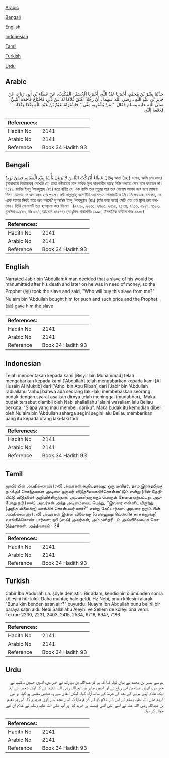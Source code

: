 [Arabic](#arabic)

[Bengali](#bengali)

[English](#english)

[Indonesian](#indonesian)

[Tamil](#tamil)

[Turkish](#turkish)

[Urdu](#urdu)

## Arabic


<div dir="rtl" lang="ar" style={{fontSize:'larger',backgroundColor:'#f8f9fa',padding:20}}>
حَدَّثَنَا بِشْرُ بْنُ مُحَمَّدٍ، أَخْبَرَنَا عَبْدُ اللَّهِ، أَخْبَرَنَا الْحُسَيْنُ الْمُكْتِبُ، عَنْ عَطَاءِ بْنِ أَبِي رَبَاحٍ، عَنْ جَابِرِ بْنِ عَبْدِ اللَّهِ ـ رضى الله عنهما ـ أَنَّ رَجُلاً أَعْتَقَ غُلاَمًا لَهُ عَنْ دُبُرٍ، فَاحْتَاجَ فَأَخَذَهُ النَّبِيُّ صلى الله عليه وسلم فَقَالَ ‏ "‏ مَنْ يَشْتَرِيهِ مِنِّي ‏"‏ فَاشْتَرَاهُ نُعَيْمُ بْنُ عَبْدِ اللَّهِ بِكَذَا وَكَذَا، فَدَفَعَهُ إِلَيْهِ‏.‏
</div>
<div style={{backgroundColor:'#f8f9fa',padding:20, marginBottom: 10}}><table> <thead> <tr> <th>References:</th> <th></th> </tr> </thead> <tbody><tr><td>Hadith No</td><td>2141</td></tr><tr><td>Arabic No</td><td>2141</td></tr><tr><td>Reference</td><td>Book 34 Hadith 93</td></tr></tbody></table></div>

## Bengali


<div dir="ltr" lang="bn" style={{fontSize:'larger',backgroundColor:'#f8f9fa',padding:20}}>
وَقَالَ عَطَاءٌ أَدْرَكْتُ النَّاسَ لاَ يَرَوْنَ بَأْسًا بِبَيْعِ الْمَغَانِمِ فِيمَنْ يَزِيدُ আতা (রহ.) বলেন, আমি লোকেদের (সাহাবায়ে কিরামকে) দেখেছি যে, তারা গনীমতের মাল অধিক মূল্য দানকারীর কাছে বিক্রি করাতে দোষ মনে করতেন না। ২১৪১. জাবির ইবনু ‘আবদুল্লাহ (রাঃ) হতে বর্ণিত যে, এক ব্যক্তি তার মৃত্যুর পরে তার গোলাম আযাদ হবে বলে ঘোষণা দিল। তারপর সে অভাবগ্রস্ত হয়ে পড়ল। নবী সাল্লাল্লাহু আলাইহি ওয়াসাল্লাম গোলামটিকে নিয়ে নিলেন এবং বললেন, কে একে আমার নিকট হতে ক্রয় করবে? নু‘আঈম ইবনু ‘আবদুল্লাহ (রাঃ) (তাঁর কাছ হতে) সেটি এত এত মূল্যে ক্রয় করলেন। তিনি গোলামটি তার হাওয়ালা করে দিলেন। (২২৩০, ২২৩১, ২৪০৩, ২৫১৫, ২৫৩৪, ২৭১৬, ২৯৪৭, ৭১৮৬, মুসলিম ১২/১৩, হাঃ ৯৯৭, আহমাদ ১৪২৭৭) (আধুনিক প্রকাশনীঃ ১৯৯৩, ইসলামিক ফাউন্ডেশনঃ ২০০৮)
</div>
<div style={{backgroundColor:'#f8f9fa',padding:20, marginBottom: 10}}><table> <thead> <tr> <th>References:</th> <th></th> </tr> </thead> <tbody><tr><td>Hadith No</td><td>2141</td></tr><tr><td>Arabic No</td><td>2141</td></tr><tr><td>Reference</td><td>Book 34 Hadith 93</td></tr></tbody></table></div>

## English


<div dir="ltr" lang="en" style={{fontSize:'larger',backgroundColor:'#f8f9fa',padding:20}}>
Narrated Jabir bin 'Abdullah:A man decided that a slave of his would be manumitted after his death and later on he was in need of money, so the Prophet (ﷺ) took the slave and said, "Who will buy this slave from me?" Nu'aim bin 'Abdullah bought him for such and such price and the Prophet (ﷺ) gave him the slave
</div>
<div style={{backgroundColor:'#f8f9fa',padding:20, marginBottom: 10}}><table> <thead> <tr> <th>References:</th> <th></th> </tr> </thead> <tbody><tr><td>Hadith No</td><td>2141</td></tr><tr><td>Arabic No</td><td>2141</td></tr><tr><td>Reference</td><td>Book 34 Hadith 93</td></tr></tbody></table></div>

## Indonesian


<div dir="ltr" lang="id" style={{fontSize:'larger',backgroundColor:'#f8f9fa',padding:20}}>
Telah menceritakan kepada kami [Bisyir bin Muhammad] telah mengabarkan kepada kami ['Abdullah] telah mengabarkan kepada kami [Al Husain Al Muktib] dari ['Atho' bin Abu Ribah] dari [Jabir bin 'Abdullah radliallahu 'anhu] bahwa ada seorang laki-laki membebaskan seorang budak dengan syarat asalkan dirnya telah meninggal (mudabbar),. Maka budak tersebut diambil oleh Nabi shallallahu 'alaihi wasallam lalu Beliau berkata: "Siapa yang mau membeli dariku". Maka budak itu kemudian dibeli oleh Nu'aim bin 'Abdullah seharga segini segini lalu Beliau memberikan uang itu kepada orang laki-laki tadi
</div>
<div style={{backgroundColor:'#f8f9fa',padding:20, marginBottom: 10}}><table> <thead> <tr> <th>References:</th> <th></th> </tr> </thead> <tbody><tr><td>Hadith No</td><td>2141</td></tr><tr><td>Arabic No</td><td>2141</td></tr><tr><td>Reference</td><td>Book 34 Hadith 93</td></tr></tbody></table></div>

## Tamil


<div dir="ltr" lang="ta" style={{fontSize:'larger',backgroundColor:'#f8f9fa',padding:20}}>
ஜாபிர் பின் அப்தில்லாஹ் (ரலி) அவர்கள் கூறியதாவது: ஒரு மனிதர், தாம் இறந்தபிறகு தமக்குச் சொந்தமான அடிமை ஒருவர் விடுதலையாகிக்கொள்ளட்டும் என்று (பின் தேதியிட்டு விடுதலை) அறிவித்திருந்தார். அம்மனிதருக்குப் பொருள் தேவை ஏற்பட்டது. அப்போது நபி (ஸல்) அவர்கள் அந்த அடிமையைப் பெற்று, ‘‘இவரை என்னிட மிருந்து (அதிக விலைக்கு) வாங்கிக் கொள்பவர் யார்?” என்று கேட்டார்கள். அவரை நுஐம் பின் அப்தில்லாஹ் (ரலி) அவர்கள் இன்ன விலைக்கு (எண்ணூறு வெள்ளிக் காசுகளுக்கு) வாங்கிக்கொண் டார்கள்; நபி (ஸல்) அவர்கள், அம்மனிதரி டம் அவ்விலையைக் கொடுத்தார்கள். அத்தியாயம் : 34
</div>
<div style={{backgroundColor:'#f8f9fa',padding:20, marginBottom: 10}}><table> <thead> <tr> <th>References:</th> <th></th> </tr> </thead> <tbody><tr><td>Hadith No</td><td>2141</td></tr><tr><td>Arabic No</td><td>2141</td></tr><tr><td>Reference</td><td>Book 34 Hadith 93</td></tr></tbody></table></div>

## Turkish


<div dir="ltr" lang="tr" style={{fontSize:'larger',backgroundColor:'#f8f9fa',padding:20}}>
Cabir İbn Abdullah r.a. şöyle demiştir: Bir adam, kendisinin ölümünden sonra kölesini hür kıldı. Daha muhtaç hale geldi. Hz.Nebi, onun kölesini alarak "Bunu kim benden satın alır?" buyurdu. Nuaym İbn Abdullah bunu belirli bir paraya satın aldı. Nebi Sallallahu Aleyhi ve Sellem de köleyi ona verdi. Tekrar: 2230, 2231, 2403, 2415, 2534, 6716, 6947, 7186
</div>
<div style={{backgroundColor:'#f8f9fa',padding:20, marginBottom: 10}}><table> <thead> <tr> <th>References:</th> <th></th> </tr> </thead> <tbody><tr><td>Hadith No</td><td>2141</td></tr><tr><td>Arabic No</td><td>2141</td></tr><tr><td>Reference</td><td>Book 34 Hadith 93</td></tr></tbody></table></div>

## Urdu


<div dir="rtl" lang="ur" style={{fontSize:'larger',backgroundColor:'#f8f9fa',padding:20}}>
ہم سے بشیر بن محمد نے بیان کیا، کہا کہ ہم کو عبداللہ بن مبارک نے خبر دی، انہیں حسین مکتب نے خبر دی، انہیں عطاء بن ابی رباح نے اور انہیں جابر بن عبداللہ رضی اللہ عنہما نے کہ ایک شخص نے اپنا ایک غلام اپنے مرنے کے بعد کی شرط کے ساتھ آزاد کیا۔ لیکن اتفاق سے وہ شخص مفلس ہو گیا، تو نبی کریم صلی اللہ علیہ وسلم نے اس کے غلام کو لے کر فرمایا کہ اسے مجھ سے کون خریدے گا۔ اس پر نعیم بن عبداللہ رضی اللہ عنہ نے اسے اتنی اتنی قیمت پر خرید لیا اور آپ صلی اللہ علیہ وسلم نے غلام ان کے حوالہ کر دیا۔
</div>
<div style={{backgroundColor:'#f8f9fa',padding:20, marginBottom: 10}}><table> <thead> <tr> <th>References:</th> <th></th> </tr> </thead> <tbody><tr><td>Hadith No</td><td>2141</td></tr><tr><td>Arabic No</td><td>2141</td></tr><tr><td>Reference</td><td>Book 34 Hadith 93</td></tr></tbody></table></div>